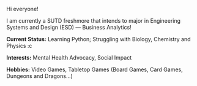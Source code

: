 Hi everyone!

I am currently a SUTD freshmore that intends to major in Engineering Systems and Design (ESD) — Business Analytics!

**Current Status:** Learning Python; Struggling with Biology, Chemistry and Physics :c

**Interests:** Mental Health Advocacy, Social Impact

**Hobbies:** Video Games, Tabletop Games (Board Games, Card Games, Dungeons and Dragons...)

<!---
lucielkun27/lucielkun27 is a ✨ special ✨ repository because its `README.md` (this file) appears on your GitHub profile.
You can click the Preview link to take a look at your changes.
--->
